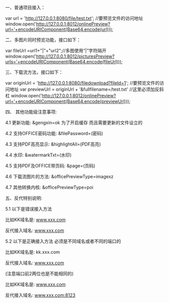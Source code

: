 一、普通项目接入：
<script type="text/javascript" src="http://127.0.0.1:8012/js/base64.min.js"></script> 
var url = 'http://127.0.0.1:8080/file/test.txt'; //要预览文件的访问地址
window.open('http://127.0.0.1:8012/onlinePreview?url='+encodeURIComponent(Base64.encode(url)));

                
二、多图片同时预览功能，接口如下：

var fileUrl =url1+"|"+"url2";//多图使用“|”字符隔开
window.open('http://127.0.0.1:8012/picturesPreview?urls='+encodeURIComponent(Base64.encode(fileUrl)));
                
三、下载流方法，接口如下：

var originUrl = 'http://127.0.0.1:8080/filedownload?fileId=1'; //要预览文件的访问地址
var previewUrl = originUrl + '&fullfilename=/test.txt'   //这里必须加反斜杠
window.open('http://127.0.0.1:8012/onlinePreview?url='+encodeURIComponent(Base64.encode(previewUrl)));
                 
                 
四、 其他功能级注意事项: 

4.1 更新功能: &gengxin=ok  为了开启缓存 而且需要更新的文件设立的

4.2 支持OFFICE密码功能:  &filePassword=(密码)

4.3 支持PDF高亮显示:  &highlightAll=(PDF高亮)

4.4 水印: &watermarkTxt=(水印)

4.5 支持PDF及OFFICE带页码: &page=(页码)

4.6 下载流图片的方法: &officePreviewType=imagexz 

4.7 其他转换内核: &officePreviewType=poi 


五、反代特别说明:

5.1 以下是错误接入方法 

比如KK域名是: www.xxx.com

反代接入域名: www.xxx.com 

5.2 以下是正确接入方法 必须是不同域名或者不同的端口的

比如KK域名是: kk.xxx.com

反代接入域名: www.xxx.com 

(注意端口前2两位也是不能相同的)

比如KK域名是: www.xxx.com

反代接入域名: www.xxx.com:8123
                